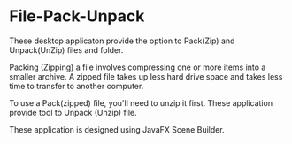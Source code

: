 # File-Pack-Unpack

  These desktop applicaton provide the option to Pack(Zip) and Unpack(UnZip) files and folder.

  Packing (Zipping) a file involves compressing one or more items into a smaller archive. 
A zipped file takes up less hard drive space and takes less time to transfer to another computer.

  To use a Pack(zipped) file, you'll need to unzip it first. These application provide tool to 
Unpack (Unzip) file.

These application is designed using JavaFX Scene Builder.
